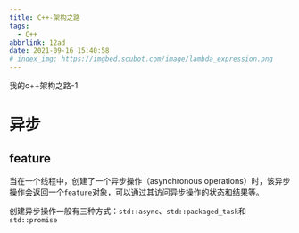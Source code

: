 ```yaml
---
title: C++-架构之路
tags:
  - C++
abbrlink: 12ad
date: 2021-09-16 15:40:58
# index_img: https://imgbed.scubot.com/image/lambda_expression.png
---
```


我的c++架构之路-1

<!--more-->

# 异步

## feature

当在一个线程中，创建了一个异步操作（asynchronous operations）时，该异步操作会返回一个`feature`对象，可以通过其访问异步操作的状态和结果等。

创建异步操作一般有三种方式：`std::async`、`std::packaged_task`和`std::promise`

